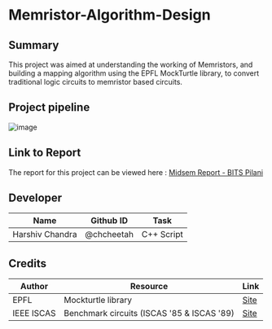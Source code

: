 # Memristor-Algorithm-Design

## Summary
This project was aimed at understanding the working of Memristors, and building a mapping algorithm using the EPFL MockTurtle library, to convert traditional logic circuits to memristor based circuits.

## Project pipeline

![image](https://github.com/chcheetah/Memristor-Algorithm-Design/assets/79366050/d56d15c6-e8e0-49be-9b6c-d9483b2c051b)


## Link to Report
The report for this project can be viewed here : [Midsem Report - BITS Pilani](Report/BITSReportMemristors.pdf)

## Developer 

| Name | Github ID| Task
|------| ---------|------|
|Harshiv Chandra | @chcheetah| C++ Script|

## Credits
| Author | Resource | Link |
| ------ | ---------| ------|
| EPFL | Mockturtle library| [Site]()| 
| IEEE ISCAS | Benchmark circuits (ISCAS '85 & ISCAS '89)|[Site]() |
